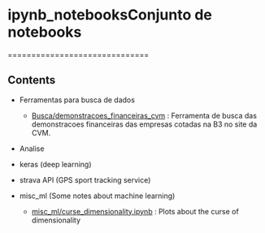 # ipynb_notebooksConjunto de notebooks 
==============================


Contents
--------

- Ferramentas para busca de dados
  - [Busca/demonstracoes_financeiras_cvm](busca/demonstracoes_financeiras_cvm/demonstracoes_cvm.ipynb) : Ferramenta de busca das demonstracoes financeiras das empresas cotadas na B3 no site da CVM.


- Analise
  

- keras (deep learning)
  

- strava API (GPS sport tracking service)
 
- misc_ml (Some notes about machine learning)
  - [misc_ml/curse_dimensionality.ipynb](misc_ml/curse_dimensionality.ipynb) : Plots about the curse of dimensionality